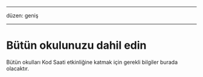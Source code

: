 * * *

düzen: geniş

* * *

# Bütün okulunuzu dahil edin

Bütün okulları Kod Saati etkinliğine katmak için gerekli bilgiler burada olacaktır.